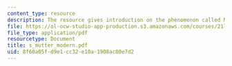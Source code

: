 ```yaml
---
content_type: resource
description: The resource gives introduction on the phenomenon called Modernism.
file: https://ol-ocw-studio-app-production.s3.amazonaws.com/courses/21l-705-masterworks-in-american-short-fiction-fall-2005/8f60a05fd9e1cc32e10a1908ac80e7d2_s_mutter_modern.pdf
file_type: application/pdf
resourcetype: Document
title: s_mutter_modern.pdf
uid: 8f60a05f-d9e1-cc32-e10a-1908ac80e7d2
---
```

